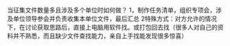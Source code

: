 当征集文件数量多且涉及多个单位时如何做？
	1，制作任务清单，组织专项会，涉及单位领导参会并负责收集本单位文件，最后汇总
	2特殊方式：对方允许的情况下，在讨论获取思路后，直接上电脑用软件找。或打包回去找（很多人对自己的资料并不熟悉，而且缺少文件查找能力，亲自上手找能发现很多惊喜）
